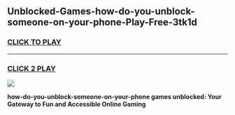 
## Unblocked-Games-how-do-you-unblock-someone-on-your-phone-Play-Free-3tk1d
<h3>
<a href="https://premium76.site?title=how-do-you-unblock-someone-on-your-phone&ref=10A">CLICK TO PLAY</a></h3>
<hr>

<h3>
<a href="https://premium76.site?title=how-do-you-unblock-someone-on-your-phone&ref=10A">CLICK 2 PLAY</a>
  
</h3>

<a href="https://premium76.site?title=how-do-you-unblock-someone-on-your-phone&ref=10A"><img src="https://clearcache.store/games.png"></a>


**how-do-you-unblock-someone-on-your-phone games unblocked: Your Gateway to Fun and Accessible Online Gaming**
